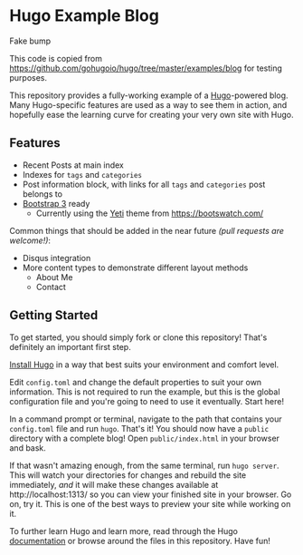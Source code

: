 Hugo Example Blog
=================
Fake bump

This code is copied from https://github.com/gohugoio/hugo/tree/master/examples/blog for testing purposes.

This repository provides a fully-working example of a [Hugo](https://github.com/gohugoio/hugo)-powered blog. Many
Hugo-specific features are used as a way to see them in action, and hopefully ease the learning curve for creating your
very own site with Hugo.

Features
--------

- Recent Posts at main index
- Indexes for `tags` and `categories`
- Post information block, with links for all `tags` and `categories` post belongs to
- [Bootstrap 3](https://getbootstrap.com/) ready
  - Currently using the [Yeti](https://bootswatch.com/yeti/) theme from https://bootswatch.com/

Common things that should be added in the near future *(pull requests are welcome!)*:

- Disqus integration
- More content types to demonstrate different layout methods
  - About Me
  - Contact

Getting Started
---------------

To get started, you should simply fork or clone this repository! That's definitely an important first step.

[Install Hugo](https://gohugo.io/getting-started/installing) in a way that best suits your environment and comfort level.

Edit `config.toml` and change the default properties to suit your own information. This is not required to run the
example, but this is the global configuration file and you're going to need to use it eventually. Start here!

In a command prompt or terminal, navigate to the path that contains your `config.toml` file and run `hugo`. That's it!
You should now have a `public` directory with a complete blog! Open `public/index.html` in your browser and bask.

If that wasn't amazing enough, from the same terminal, run `hugo server`. This will watch your directories for changes
and rebuild the site immediately, *and* it will make these changes available at http://localhost:1313/ so you can view
your finished site in your browser. Go on, try it. This is one of the best ways to preview your site while working on it.

To further learn Hugo and learn more, read through the Hugo [documentation](https://gohugo.io/getting-started/)
or browse around the files in this repository. Have fun!
